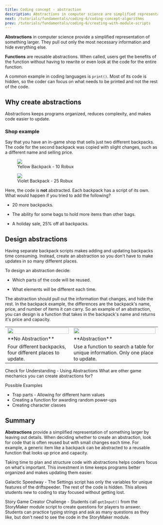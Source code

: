 ```yaml
---
title: Coding concept - abstraction
description: Abstractions in computer science are simplified representations of a larger idea or concept. This is used for computer science AP CSP lessons.
next: /tutorials/fundamentals/coding-6/coding-concept-algorithms
prev: /tutorials/fundamentals/coding-6/creating-with-module-scripts
---
```


**Abstractions** in computer science provide a simplified representation of something larger. They pull out only the most necessary information and hide everything else.

**Functions** are reusable abstractions. When called, users get the benefits of the function without having to rewrite or even look at the code for the entire function.

A common example in coding languages is `print()`. Most of its code is hidden, so the coder can focus on what needs to be printed and not the rest of the code.

## Why create abstractions

Abstractions keeps programs organized, reduces complexity, and makes code easier to update.

### Shop example

Say that you have an in-game shop that sells just two different backpacks. The code for the second backpack was copied with slight changes, such as a different name and selling price.

<GridContainer numColumns="2">
  <figure>
    <img src="../../../assets/education/coding-6/coding-concept-abstraction/backpack-yellow.png" />
    <figcaption>Yellow Backpack - 10 Robux</figcaption>
  </figure>
  <figure>
    <img src="../../../assets/education/coding-6/coding-concept-abstraction/backpack-violet.png" />
    <figcaption>Violet Backpack - 25 Robux</figcaption>
  </figure>
</GridContainer>

Here, the code is **not** abstracted. Each backpack has a script of its own. What would happen if you tried to add the following?

- 20 more backpacks.

- The ability for some bags to hold more items than other bags.

- A holiday sale, 25% off all backpacks.

## Design abstractions

Having separate backpack scripts makes adding and updating backpacks time consuming. Instead, create an abstraction so you don't have to make updates in so many different places.

To design an abstraction decide:

- Which parts of the code will be reused.

- What elements will be different each time.

The abstraction should pull out the information that changes, and hide the rest. In the backpack example, the differences are the backpack's name, price, and number of items it can carry. So an example of an abstraction, you can design is a function that takes in the backpack's name and returns it's price and capacity.

<table>
<tr>
  <td>
<img src="../../../assets/education/coding-6/coding-concept-abstraction/no-abstraction-backpacks.png" width="100%" />
  </td>
  <td>
<img src="../../../assets/education/coding-6/coding-concept-abstraction/abstraction-backpacks.png" width="100%" />
  </td>
</tr>
<tr>
  <td>
**No Abstraction**
  </td>
  <td>
**Abstraction**
  </td>
</tr>
<tr>
  <td>
Four different backpacks, four different places to update.
  </td>
  <td>
Use a function to search a table for unique information. Only one place to update.
  </td>
</tr>
</table>

<Alert severity="info">
<AlertTitle>Check for Understanding - Using Abstractions</AlertTitle>
What are other game mechanics you can create abstractions for?

Possible Examples

- Trap parts - Allowing for different harm values
- Creating a function for awarding random power-ups
- Creating character classes

</Alert>

## Summary

**Abstractions** provide a simplified representation of something larger by leaving out details. When deciding whether to create an abstraction, look for code that is often reused but with small changes each time. For example, a generic item like a backpack can be abstracted to a reusable function that looks up price and capacity.

Taking time to plan and structure code with abstractions helps coders focus on what's important. This investment in time keeps programs better organized and makes updating them easier.

<Alert severity="info">
Galactic Speedway - The Settings script has only the variables for unique features of the driftspeeder. The rest of the code is hidden. This allows students new to coding to stay focused without getting lost.

Story Game Creator Challenge - Students call `getInput()` from the StoryMaker module script to create questions for players to answer. Students can practice typing strings and ask as many questions as they like, but don't need to see the code in the StoryMaker module.
</Alert>
